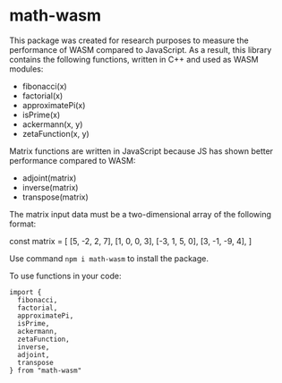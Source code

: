 # math-wasm
This package was created for research purposes to measure the performance of WASM compared to JavaScript.
As a result, this library contains the following functions, written in C++ and used as WASM modules:

- fibonacci(x)
- factorial(x)
- approximatePi(x)
- isPrime(x)
- ackermann(x, y)
- zetaFunction(x, y)

Matrix functions are written in JavaScript because JS has shown better performance compared to WASM:
- adjoint(matrix)
- inverse(matrix)
- transpose(matrix)

The matrix input data must be a two-dimensional array of the following format:

const matrix = [
  [5, -2, 2, 7],
  [1, 0, 0, 3],
  [-3, 1, 5, 0],
  [3, -1, -9, 4],
]

Use command `npm i math-wasm` to install the package.

To use functions in your code: 
```
import {
  fibonacci,
  factorial,
  approximatePi,
  isPrime,
  ackermann,
  zetaFunction,
  inverse,
  adjoint,
  transpose
} from "math-wasm"
```
